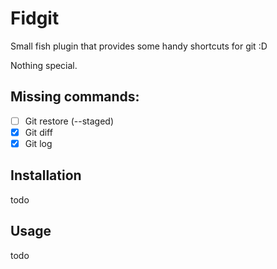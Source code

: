 # Fidgit

Small fish plugin that provides some handy shortcuts for git :D

Nothing special.

## Missing commands:

- [ ] Git restore (--staged)
- [x] Git diff
- [x] Git log

## Installation

todo

## Usage

todo

